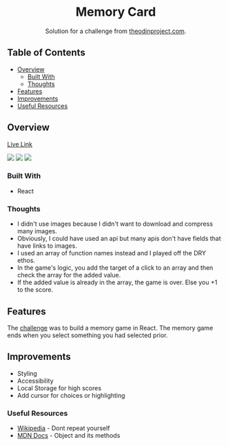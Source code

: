 <h1 align="center">Memory Card</h1>

<div align="center">
   Solution for a challenge from  <a href="https://www.theodinproject.com/paths/full-stack-javascript/courses/javascript/lessons/memory-card" target="_blank">theodinproject.com</a>.
</div>

## Table of Contents

- [Overview](#overview)
  - [Built With](#built-with)
  - [Thoughts](#thoughts)
- [Features](#features)
- [Improvements](#improvements)
- [Useful Resources](#useful-resources)

## Overview

[Live Link](https://jdegand.github.io/odin-project-memory-card)

![](odin-project-memory-card-homepage.png)
![](odin-project-memory-card-best-score.png)
![](odin-project-memory-card-new-high-score.png)

### Built With

- React

### Thoughts

- I didn't use images because I didn't want to download and compress many images.  
- Obviously, I could have used an api but many apis don't have fields that have links to images.
- I used an array of function names instead and I played off the DRY ethos.  
- In the game's logic, you add the target of a click to an array and then check the array for the added value.  
- If the added value is already in the array, the game is over. Else you +1 to the score.
 
## Features

The [challenge](https://www.theodinproject.com/paths/full-stack-javascript/courses/javascript/lessons/memory-card) was to build a memory game in React.  The memory game ends when you select something you had selected prior.  

## Improvements

- Styling
- Accessibility
- Local Storage for high scores
- Add cursor for choices or highlighting

### Useful Resources

- [Wikipedia](https://en.wikipedia.org/wiki/Don%27t_repeat_yourself) - Dont repeat yourself
- [MDN Docs](https://developer.mozilla.org/en-US/docs/Web/JavaScript/Reference/Global_Objects/Object) - Object and its methods
